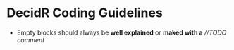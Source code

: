 # DecidR Coding Guidelines #

  * Empty blocks should always be **well explained** or **maked with a** _//TODO comment_
